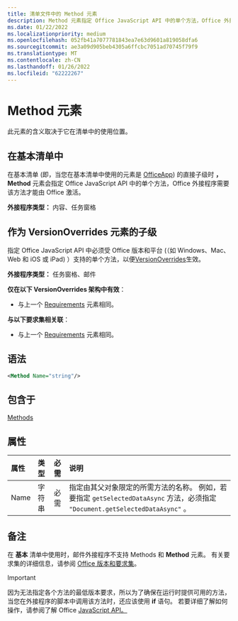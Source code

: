 ```yaml
---
title: 清单文件中的 Method 元素
description: Method 元素指定 Office JavaScript API 中的单个方法，Office 外接程序需要该方法才能由 Office 激活或替代基本清单设置。
ms.date: 01/22/2022
ms.localizationpriority: medium
ms.openlocfilehash: 052fb41a7077781843ea7e63d9601a819058dfa6
ms.sourcegitcommit: ae3a09d905beb4305a6ffcbc7051ad70745f79f9
ms.translationtype: MT
ms.contentlocale: zh-CN
ms.lasthandoff: 01/26/2022
ms.locfileid: "62222267"
---
```

# <a name="method-element"></a>Method 元素

此元素的含义取决于它在清单中的使用位置。

## <a name="in-the-base-manifest"></a>在基本清单中

在基本清单 (即，当您在基本清单中使用的元素是 [OfficeApp](officeapp.md)) 的直接子级时 **，Method** 元素会指定 Office JavaScript API 中的单个方法，Office 外接程序需要该方法才能由 Office 激活。

**外接程序类型：** 内容、任务窗格

## <a name="as-a-great-grandchild-of-a-versionoverrides-element"></a>作为 VersionOverrides 元素的子级

指定 Office JavaScript API 中必须受 Office 版本和平台 (（如 Windows、Mac、Web 和 iOS 或 iPad) ）支持的单个方法，以便[VersionOverrides](versionoverrides.md)生效。

**外接程序类型：** 任务窗格、邮件

**仅在以下 VersionOverrides 架构中有效**：

- 与上一个 [Requirements](requirements.md) 元素相同。

**与以下要求集相关联**：

- 与上一个 [Requirements](requirements.md) 元素相同。

## <a name="syntax"></a>语法

```XML
<Method Name="string"/>
```

## <a name="contained-in"></a>包含于

[Methods](methods.md)

## <a name="attributes"></a>属性

|属性|类型|必需|说明|
|:-----|:-----|:-----|:-----|
|Name|字符串|必需|指定由其父对象限定的所需方法的名称。 例如，若要指定 `getSelectedDataAsync` 方法，必须指定 `"Document.getSelectedDataAsync"` 。|

## <a name="remarks"></a>备注

在 **基本** 清单中使用时，邮件外接程序不支持 Methods 和 **Method** 元素。 有关要求集的详细信息，请参阅 [Office 版本和要求集](../../develop/office-versions-and-requirement-sets.md)。

> [!IMPORTANT]
> 因为无法指定各个方法的最低版本要求，所以为了确保在运行时提供可用的方法，当您在外接程序的脚本中调用该方法时，还应该使用 **if** 语句。 若要详细了解如何操作，请参阅了解 Office [JavaScript API。](../../develop/understanding-the-javascript-api-for-office.md)
